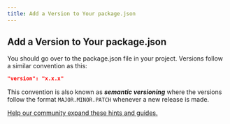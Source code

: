 ```yaml
---
title: Add a Version to Your package.json
---
```

## Add a Version to Your package.json

<!-- The article goes here, in GitHub-flavored Markdown. Feel free to add YouTube videos, images, and CodePen/JSBin embeds  -->
You should go over to the package.json file in your project. Versions follow a similar convention as this:

```json
"version": "x.x.x"
```

This convention is also known as _**semantic versioning**_ where the versions follow the format `MAJOR.MINOR.PATCH` whenever a new release is made.

[Help our community expand these hints and guides.](https://github.com/freeCodeCamp/freeCodeCamp/blob/master/guide/english/certifications/apis-and-microservices/managing-packages-with-npm/add-a-version-to-your-package.json/index.md)
